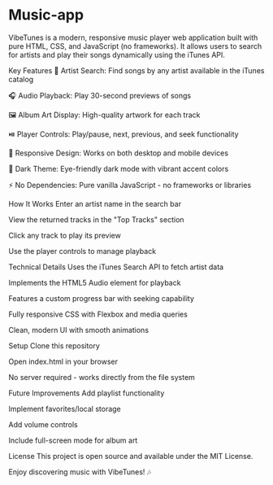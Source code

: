 # Music-app
VibeTunes is a modern, responsive music player web application built with pure HTML, CSS, and JavaScript (no frameworks). It allows users to search for artists and play their songs dynamically using the iTunes API.

Key Features
🎵 Artist Search: Find songs by any artist available in the iTunes catalog

🎧 Audio Playback: Play 30-second previews of songs

🖼️ Album Art Display: High-quality artwork for each track

⏯️ Player Controls: Play/pause, next, previous, and seek functionality

📱 Responsive Design: Works on both desktop and mobile devices

🌙 Dark Theme: Eye-friendly dark mode with vibrant accent colors

⚡ No Dependencies: Pure vanilla JavaScript - no frameworks or libraries

How It Works
Enter an artist name in the search bar

View the returned tracks in the "Top Tracks" section

Click any track to play its preview

Use the player controls to manage playback

Technical Details
Uses the iTunes Search API to fetch artist data

Implements the HTML5 Audio element for playback

Features a custom progress bar with seeking capability

Fully responsive CSS with Flexbox and media queries

Clean, modern UI with smooth animations

Setup
Clone this repository

Open index.html in your browser

No server required - works directly from the file system

Future Improvements
Add playlist functionality

Implement favorites/local storage

Add volume controls

Include full-screen mode for album art

License
This project is open source and available under the MIT License.

Enjoy discovering music with VibeTunes! 🎶